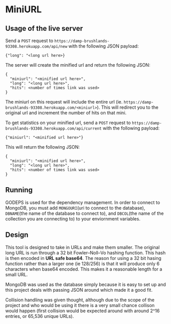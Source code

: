 # MiniURL

## Usage of the live server
Send a `POST` request to `https://damp-brushlands-93308.herokuapp.com/api/new` with the following JSON payload:
```
{"long": "<long url here>}
```
The server will create the minified url and return the following JSON:
```
{
  "miniurl": "<minified url here>",
  "long": "<long url here>",
  "hits": <number of times link was used>
}
```
The miniurl on this request will include the entire url (ie. `https://damp-brushlands-93308.herokuapp.com/<miniurl>`). This will redirect you to the original url and increment the number of hits on that mini.

To get statistics on your minified url, send a `POST` request to `https://damp-brushlands-93308.herokuapp.com/api/current` with the following payload:
```
{"miniurl": "<minified url here>"}
```
This will return the following JSON:
```
{
  "miniurl": "<minified url here>",
  "long": "<long url here>",
  "hits": <number of times link was used>
}
```

## Running
GODEPS is used for the dependency management. In order to connect to MongoDB, you must add `MONGOURI`(uri to connect to the database), `DBNAME`(the name of the database to connect to), and `DBCOL`(the name of the collection you are connecting to) to your enviornment variables.

## Design
This tool is designed to take in URLs and make them smaller. The original long URL is run through a 32 bit Fowler–Noll–Vo hashing function. This hash is then encoded in **URL safe base64**. The reason for using a 32 bit hasing function rather than a larger one (ie 128/256) is that it will produce only 6 characters when base64 encoded. This makes it a reasonable length for a small URL. 

MongoDB was used as the database simply because it is easy to set up and this project deals with passing JSON around which made it a good fit. 

Collision handling was given thought, although due to the scope of the project and who would be using it there is a very small chance collison would happen (first collision would be expected around with around 2^16 entries, or 65,536 unique URLs).
